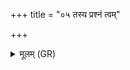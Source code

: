 +++
title = "०५ तस्य प्रश्नं त्वम्"

+++
<details><summary>मूलम् (GR)</summary>

तस्य प्रश्नं त्वं जहि  
यो न इन्द्राभिदासति ।  
अधि नो ब्रूहि शक्तिभिः  
प्राशि माम् उत्तरं कृधि ॥
</details>